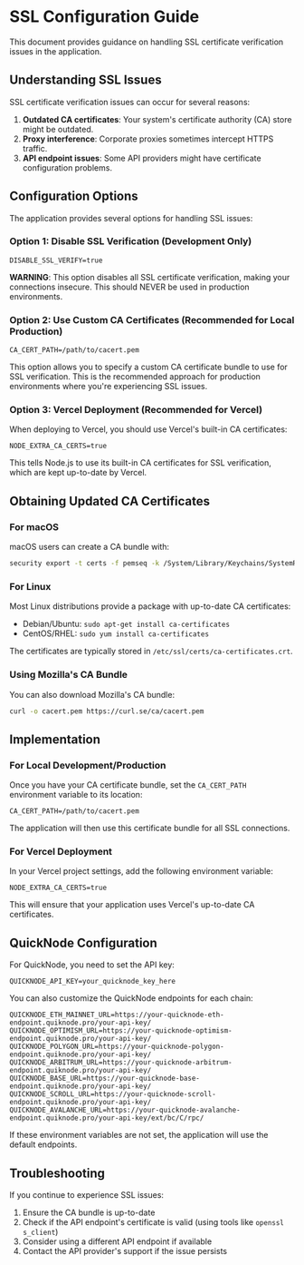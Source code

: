 # SSL Configuration Guide

This document provides guidance on handling SSL certificate verification issues in the application.

## Understanding SSL Issues

SSL certificate verification issues can occur for several reasons:

1. **Outdated CA certificates**: Your system's certificate authority (CA) store might be outdated.
2. **Proxy interference**: Corporate proxies sometimes intercept HTTPS traffic.
3. **API endpoint issues**: Some API providers might have certificate configuration problems.

## Configuration Options

The application provides several options for handling SSL issues:

### Option 1: Disable SSL Verification (Development Only)

```
DISABLE_SSL_VERIFY=true
```

**WARNING**: This option disables all SSL certificate verification, making your connections insecure.
This should NEVER be used in production environments.

### Option 2: Use Custom CA Certificates (Recommended for Local Production)

```
CA_CERT_PATH=/path/to/cacert.pem
```

This option allows you to specify a custom CA certificate bundle to use for SSL verification.
This is the recommended approach for production environments where you're experiencing SSL issues.

### Option 3: Vercel Deployment (Recommended for Vercel)

When deploying to Vercel, you should use Vercel's built-in CA certificates:

```
NODE_EXTRA_CA_CERTS=true
```

This tells Node.js to use its built-in CA certificates for SSL verification, which are kept up-to-date by Vercel.

## Obtaining Updated CA Certificates

### For macOS

macOS users can create a CA bundle with:

```bash
security export -t certs -f pemseq -k /System/Library/Keychains/SystemRootCertificates.keychain > cacert.pem
```

### For Linux

Most Linux distributions provide a package with up-to-date CA certificates:

- Debian/Ubuntu: `sudo apt-get install ca-certificates`
- CentOS/RHEL: `sudo yum install ca-certificates`

The certificates are typically stored in `/etc/ssl/certs/ca-certificates.crt`.

### Using Mozilla's CA Bundle

You can also download Mozilla's CA bundle:

```bash
curl -o cacert.pem https://curl.se/ca/cacert.pem
```

## Implementation

### For Local Development/Production

Once you have your CA certificate bundle, set the `CA_CERT_PATH` environment variable to its location:

```
CA_CERT_PATH=/path/to/cacert.pem
```

The application will then use this certificate bundle for all SSL connections.

### For Vercel Deployment

In your Vercel project settings, add the following environment variable:

```
NODE_EXTRA_CA_CERTS=true
```

This will ensure that your application uses Vercel's up-to-date CA certificates.

## QuickNode Configuration

For QuickNode, you need to set the API key:

```
QUICKNODE_API_KEY=your_quicknode_key_here
```

You can also customize the QuickNode endpoints for each chain:

```
QUICKNODE_ETH_MAINNET_URL=https://your-quicknode-eth-endpoint.quiknode.pro/your-api-key/
QUICKNODE_OPTIMISM_URL=https://your-quicknode-optimism-endpoint.quiknode.pro/your-api-key/
QUICKNODE_POLYGON_URL=https://your-quicknode-polygon-endpoint.quiknode.pro/your-api-key/
QUICKNODE_ARBITRUM_URL=https://your-quicknode-arbitrum-endpoint.quiknode.pro/your-api-key/
QUICKNODE_BASE_URL=https://your-quicknode-base-endpoint.quiknode.pro/your-api-key/
QUICKNODE_SCROLL_URL=https://your-quicknode-scroll-endpoint.quiknode.pro/your-api-key/
QUICKNODE_AVALANCHE_URL=https://your-quicknode-avalanche-endpoint.quiknode.pro/your-api-key/ext/bc/C/rpc/
```

If these environment variables are not set, the application will use the default endpoints.

## Troubleshooting

If you continue to experience SSL issues:

1. Ensure the CA bundle is up-to-date
2. Check if the API endpoint's certificate is valid (using tools like `openssl s_client`)
3. Consider using a different API endpoint if available
4. Contact the API provider's support if the issue persists
